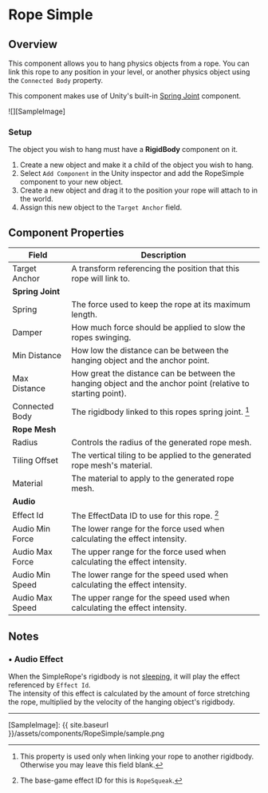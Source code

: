 # Rope Simple

## Overview
This component allows you to hang physics objects from a rope. You can link this rope to any position in your level, or another physics object using the `Connected Body` property.   

This component makes use of Unity's built-in [Spring Joint][SpringJoint] component.

![][SampleImage]

### Setup
The object you wish to hang must have a **RigidBody** component on it.
1. Create a new object and make it a child of the object you wish to hang.
2. Select `Add Component` in the Unity inspector and add the RopeSimple component to your new object.
3. Create a new object and drag it to the position your rope will attach to in the world.
4. Assign this new object to the `Target Anchor` field.


## Component Properties

| Field                       | Description
| ---                         | ---
| Target Anchor               | A transform referencing the position that this rope will link to.
| **Spring Joint**
| Spring                      | The force used to keep the rope at its maximum length.
| Damper                      | How much force should be applied to slow the ropes swinging.
| Min Distance                | How low the distance can be between the hanging object and the anchor point.
| Max Distance                | How great the distance can be between the hanging object and the anchor point (relative to starting point).
| Connected Body              | The rigidbody linked to this ropes spring joint. [^1]
| **Rope Mesh**
| Radius                      | Controls the radius of the generated rope mesh.
| Tiling Offset               | The vertical tiling to be applied to the generated rope mesh's material.
| Material                    | The material to apply to the generated rope mesh.
| **Audio**
| Effect Id                   | The EffectData ID to use for this rope. [^2]
| Audio Min Force             | The lower range for the force used when calculating the effect intensity.
| Audio Max Force             | The upper range for the force used when calculating the effect intensity.
| Audio Min Speed             | The lower range for the speed used when calculating the effect intensity.
| Audio Max Speed             | The upper range for the speed used when calculating the effect intensity.


## Notes

### • Audio Effect
When the SimpleRope's rigidbody is not [sleeping][RBSleeping], it will play the effect referenced by `Effect Id`.  
The intensity of this effect is calculated by the amount of force stretching the rope, multiplied by the velocity of the hanging object's rigidbody. 

----

[^1]: This property is used only when linking your rope to another rigidbody. Otherwise you may leave this field blank. 
[^2]: The base-game effect ID for this is `RopeSqueak`.



[SpringJoint]: https://docs.unity3d.com/ScriptReference/SpringJoint.html
[RBSleeping]: https://docs.unity3d.com/Manual/RigidbodiesOverview.html
[SampleImage]: {{ site.baseurl }}/assets/components/RopeSimple/sample.png